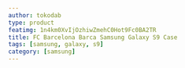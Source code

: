 ```yaml
---
author: tokodab
type: product
featimg: 1n4km0XvIjOzhiwZmehC0Hot9Fc0BA2TR
title: FC Barcelona Barca Samsung Galaxy S9 Case
tags: [samsung, galaxy, s9]
category: [samsung]
---
```

